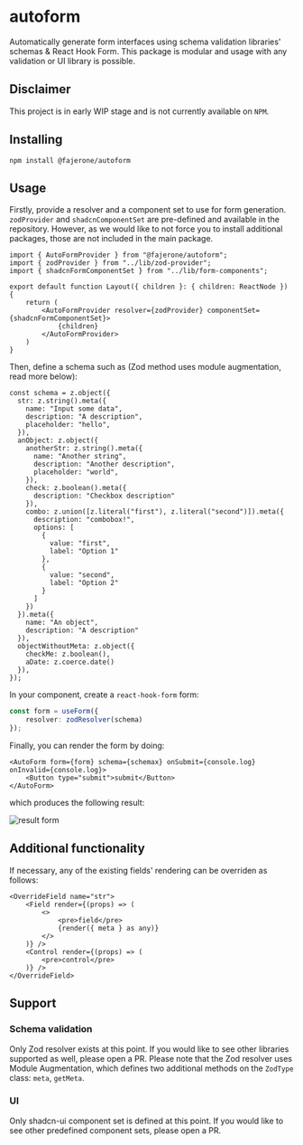 # autoform
Automatically generate form interfaces using schema validation libraries' schemas & React Hook Form. This package is modular and usage with any validation or UI library is possible. 

## Disclaimer
This project is in early WIP stage and is not currently available on `NPM`. 

## Installing
```
npm install @fajerone/autoform
```

## Usage
Firstly, provide a resolver and a component set to use for form generation. 
`zodProvider` and `shadcnComponentSet` are pre-defined and available in the repository. However, as we would like to not force you to install additional packages, those are not included in the main package.
```tsx
import { AutoFormProvider } from "@fajerone/autoform";
import { zodProvider } from "../lib/zod-provider";
import { shadcnFormComponentSet } from "../lib/form-components";

export default function Layout({ children }: { children: ReactNode }) {
    return (
        <AutoFormProvider resolver={zodProvider} componentSet={shadcnFormComponentSet}>
            {children}
        </AutoFormProvider>
    )
}
```

Then, define a schema such as (Zod method uses module augmentation, read more below):
```tsx
const schema = z.object({
  str: z.string().meta({
    name: "Input some data",
    description: "A description",
    placeholder: "hello",
  }),
  anObject: z.object({
    anotherStr: z.string().meta({
      name: "Another string",
      description: "Another description",
      placeholder: "world",
    }),
    check: z.boolean().meta({
      description: "Checkbox description"
    }),
    combo: z.union([z.literal("first"), z.literal("second")]).meta({
      description: "combobox!",
      options: [
        {
          value: "first",
          label: "Option 1"
        },
        {
          value: "second",
          label: "Option 2"
        }
      ]
    })
  }).meta({
    name: "An object",
    description: "A description"
  }),   
  objectWithoutMeta: z.object({
    checkMe: z.boolean(),
    aDate: z.coerce.date()
  }),
});

```

In your component, create a `react-hook-form` form:
```ts
const form = useForm({
    resolver: zodResolver(schema)
});
```

Finally, you can render the form by doing:
```tsx
<AutoForm form={form} schema={schemax} onSubmit={console.log} onInvalid={console.log}>
    <Button type="submit">submit</Button>
</AutoForm>
```

which produces the following result:

![result form](https://i.imgur.com/2562No8.png)


## Additional functionality
If necessary, any of the existing fields' rendering can be overriden as follows:
```tsx
<OverrideField name="str">
    <Field render={(props) => (
        <>
            <pre>field</pre>
            {render({ meta } as any)}
        </>
    )} />
    <Control render={(props) => (
        <pre>control</pre>
    )} />
</OverrideField>
```


## Support
### Schema validation
Only Zod resolver exists at this point. If you would like to see other libraries supported as well, please open a PR.
Please note that the Zod resolver uses Module Augmentation, which defines two additional methods on the `ZodType` class: `meta`, `getMeta`.


### UI
Only shadcn-ui component set is defined at this point. If you would like to see other predefined component sets, please open a PR.
